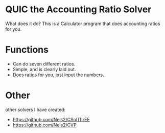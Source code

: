 # QUIC the Accounting Ratio Solver
  What does it do? 
  This is a Calculator program that does accounting ratios for you. 

  
# Functions
  - Can do seven different ratios.
  - Simple, and is clearly laid out.
  - Does ratios for you, just input the numbers.
# Other
other solvers I have created: 
  - https://github.com/Nels2/CSolThrEE
  - https://github.com/Nels2/CVP
